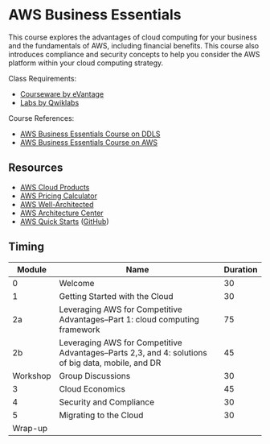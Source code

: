# AWS Business Essentials

This course explores the advantages of cloud computing for your business and the fundamentals of AWS, including financial benefits. This course also introduces compliance and security concepts to help you consider the AWS platform within your cloud computing strategy.

Class Requirements:
* [Courseware by eVantage](https://evantage.gilmoreglobal.com/)
* [Labs by Qwiklabs](https://ddls.qwiklabs.com/)

Course References:
* [AWS Business Essentials Course on DDLS](https://www.ddls.com.au/courses/aws/foundational/aws-business-essentials/)
* [AWS Business Essentials Course on AWS](https://aws.amazon.com/training/course-descriptions/business-essentials/)

## Resources

* [AWS Cloud Products](https://aws.amazon.com/products/)
* [AWS Pricing Calculator](https://calculator.aws/#/)
* [AWS Well-Architected](https://aws.amazon.com/architecture/well-architected/)
* [AWS Architecture Center](https://aws.amazon.com/architecture/)
* [AWS Quick Starts](https://aws.amazon.com/quickstart/) ([GitHub](https://github.com/aws-quickstart/))

## Timing

|Module|Name|Duration|
|-|-|-|
|0|Welcome|30|
|1|Getting Started with the Cloud|30|
|2a|Leveraging AWS for Competitive Advantages–Part 1: cloud computing framework|75|
|2b|Leveraging AWS for Competitive Advantages–Parts 2,3, and 4: solutions of big data, mobile, and DR|45|
|Workshop|Group Discussions|30|
|3|Cloud Economics|45|
|4|Security and Compliance|30|
|5|Migrating to the Cloud|30|
|Wrap-up|||
